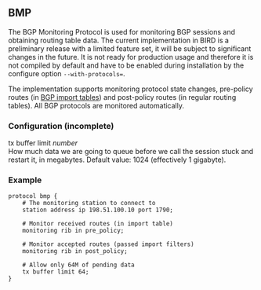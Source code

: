 ## BMP

The BGP Monitoring Protocol is used for monitoring BGP sessions and obtaining
routing table data. The current implementation in BIRD is a preliminary release
with a limited feature set, it will be subject to significant changes in the
future. It is not ready for production usage and therefore it is not compiled
by default and have to be enabled during installation by the configure option
`--with-protocols=`.

The implementation supports monitoring protocol state changes, pre-policy
routes (in [BGP import tables](#bgp-import-table)) and post-policy
routes (in regular routing tables). All BGP protocols are monitored automatically.

### Configuration (incomplete)

<span id="bmp-tx-buffer-limit" class="code">tx buffer limit *number*</span>  
How much data we are going to queue before we call the session stuck
    and restart it, in megabytes. Default value: 1024 (effectively 1 gigabyte).

### Example


    protocol bmp {
        # The monitoring station to connect to
        station address ip 198.51.100.10 port 1790;

        # Monitor received routes (in import table)
        monitoring rib in pre_policy;

        # Monitor accepted routes (passed import filters)
        monitoring rib in post_policy;

        # Allow only 64M of pending data
        tx buffer limit 64;
    }
